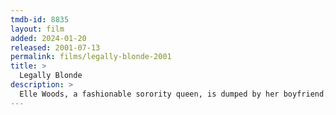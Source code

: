 ```yaml
---
tmdb-id: 8835
layout: film
added: 2024-01-20
released: 2001-07-13
permalink: films/legally-blonde-2001
title: >
  Legally Blonde
description: >
  Elle Woods, a fashionable sorority queen, is dumped by her boyfriend. She decides to follow him to law school, but while there, she figures out that there is more to herself than just looks.
---
```

